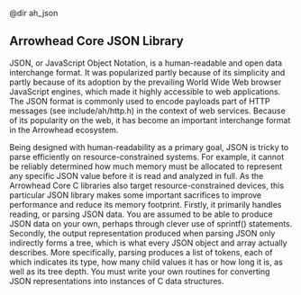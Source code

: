 @dir ah_json

## Arrowhead Core JSON Library

JSON, or JavaScript Object Notation, is a human-readable and open data
interchange format. It was popularized partly because of its simplicity and
partly because of its adoption by the prevailing World Wide Web browser
JavaScript engines, which made it highly accessible to web applications. The
JSON format is commonly used to encode payloads part of HTTP messages
(see include/ah/http.h) in the context of web services. Because of its
popularity on the web, it has become an important interchange format in the
Arrowhead ecosystem.

Being designed with human-readability as a primary goal, JSON is tricky to parse
efficiently on resource-constrained systems. For example, it cannot be reliably
determined how much memory must be allocated to represent any specific JSON
value before it is read and analyzed in full. As the Arrowhead Core C libraries
also target resource-constrained devices, this particular JSON library makes
some important sacrifices to improve performance and reduce its memory
footprint. Firstly, it primarily handles reading, or parsing JSON data. You are
assumed to be able to produce JSON data on your own, perhaps through clever use
of sprintf() statements. Secondly, the output representation produced when
parsing JSON only indirectly forms a tree, which is what every JSON object and
array actually describes. More specifically, parsing produces a list of tokens,
each of which indicates its type, how many child values it has or how long it
is, as well as its tree depth. You must write your own routines for converting
JSON representations into instances of C data structures.
